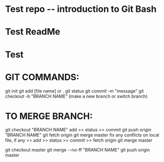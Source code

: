 # Test repo -- introduction to Git Bash
# Test ReadMe
# Test

# GIT COMMANDS: 
git init
git add [file name] or .
git status
git commit -m "message"
git checkout -b "BRANCH NAME" (make a new branch or switch branch)


# TO MERGE BRANCH: 
git checkout "BRANCH NAME"
add >> status >> commit
git push origin "BRANCH NAME"
git fetch origin
git merge master
fix any conflicts on local file, if any >> add >> status >> commit >> fetch origin
git merge master

git checkout master
git merge --no-ff "BRANCH NAME"
git push origin master


